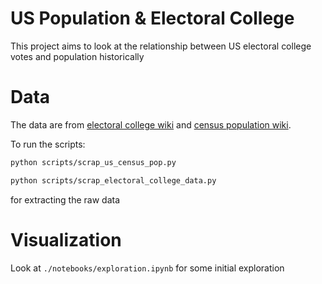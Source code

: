 # US Population & Electoral College

This project aims to look at the relationship between US electoral college votes and population historically

# Data

The data are from [electoral college wiki](https://en.wikipedia.org/wiki/United_States_Electoral_College) and [census population wiki](https://en.wikipedia.org/wiki/List_of_U.S._states_and_territories_by_historical_population).

To run the scripts:

```bash
python scripts/scrap_us_census_pop.py
```

```bash
python scripts/scrap_electoral_college_data.py
```

for extracting the raw data

# Visualization

Look at `./notebooks/exploration.ipynb` for some initial exploration
